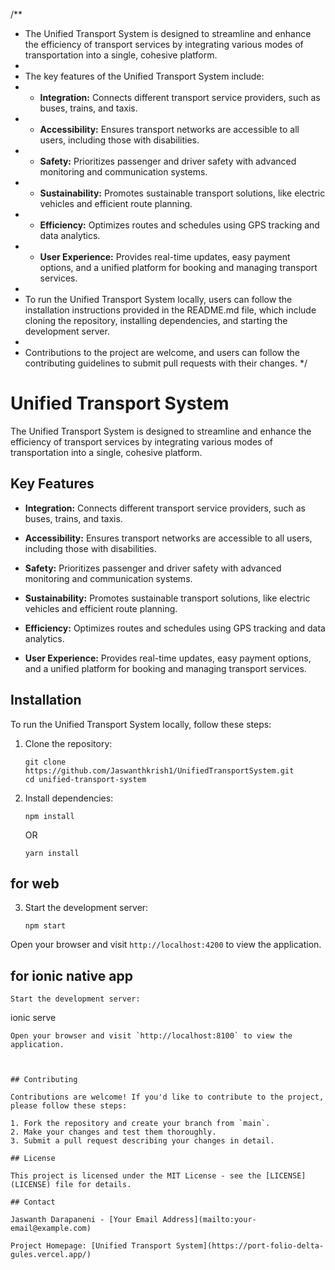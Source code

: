 
/**
 * The Unified Transport System is designed to streamline and enhance the efficiency of transport services by integrating various modes of transportation into a single, cohesive platform.
 *
 * The key features of the Unified Transport System include:
 * - **Integration:** Connects different transport service providers, such as buses, trains, and taxis.
 * - **Accessibility:** Ensures transport networks are accessible to all users, including those with disabilities.
 * - **Safety:** Prioritizes passenger and driver safety with advanced monitoring and communication systems.
 * - **Sustainability:** Promotes sustainable transport solutions, like electric vehicles and efficient route planning.
 * - **Efficiency:** Optimizes routes and schedules using GPS tracking and data analytics.
 * - **User Experience:** Provides real-time updates, easy payment options, and a unified platform for booking and managing transport services.
 *
 * To run the Unified Transport System locally, users can follow the installation instructions provided in the README.md file, which include cloning the repository, installing dependencies, and starting the development server.
 *
 * Contributions to the project are welcome, and users can follow the contributing guidelines to submit pull requests with their changes.
 */
# Unified Transport System

The Unified Transport System is designed to streamline and enhance the efficiency of transport services by integrating various modes of transportation into a single, cohesive platform.

## Key Features

- **Integration:** Connects different transport service providers, such as buses, trains, and taxis.
  
- **Accessibility:** Ensures transport networks are accessible to all users, including those with disabilities.
  
- **Safety:** Prioritizes passenger and driver safety with advanced monitoring and communication systems.
  
- **Sustainability:** Promotes sustainable transport solutions, like electric vehicles and efficient route planning.
  
- **Efficiency:** Optimizes routes and schedules using GPS tracking and data analytics.
  
- **User Experience:** Provides real-time updates, easy payment options, and a unified platform for booking and managing transport services.

## Installation

To run the Unified Transport System locally, follow these steps:

1. Clone the repository:
   ```
   git clone https://github.com/Jaswanthkrish1/UnifiedTransportSystem.git
   cd unified-transport-system
   ```

2. Install dependencies:
   ```
   npm install
   ```
   OR
   ```
   yarn install
   ```
## for web
3. Start the development server:
   ```
   npm start
Open your browser and visit `http://localhost:4200` to view the application.

## for ionic native app

   ```
  Start the development server:
   ```
   ionic serve
   ```
 Open your browser and visit `http://localhost:8100` to view the application.



## Contributing

Contributions are welcome! If you'd like to contribute to the project, please follow these steps:

1. Fork the repository and create your branch from `main`.
2. Make your changes and test them thoroughly.
3. Submit a pull request describing your changes in detail.

## License

This project is licensed under the MIT License - see the [LICENSE](LICENSE) file for details.

## Contact

Jaswanth Darapaneni - [Your Email Address](mailto:your-email@example.com)

Project Homepage: [Unified Transport System](https://port-folio-delta-gules.vercel.app/)
